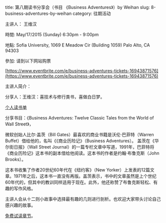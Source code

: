 title: 第八期读书分享会（书目 《Business Adventures》）by Weihan
slug: 8-business-adventures-by-weihan
category: 往期活动

主讲人： 王维汉

時間: May/17/2015 (Sunday) 6:30pm - 9:00pm

地點: Sofia University, 1069 E Meadow Cir (Building 1059) Palo Alto, CA 94303

參加: 请到以下网站购票

[https://www.eventbrite.com/e/business-adventures-tickets-16943871576](https://www.eventbrite.com/e/business-adventures-tickets-16943871576)

主讲人简介：

分享人：王维汉：喜技术与修行类书，喜做白日梦。

[个人读书单](http://bit.ly/1HCA8Rf)

分享书目：《Business Adventures: Twelve Classic Tales from the World of Wall Street》，

微软创始人比尔·盖茨（Bill Gates）最喜欢的商业书籍是沃伦·巴菲特（Warren Buffet）借给他的，名叫《《商业历险记》（Business Adventures）。
盖茨在《华尔街日报》（Wall Street Journal）的一篇专栏文章中写道，1991年，巴菲特将《商业历险记》这本书的副本借给他阅读。这本书的作者是约翰·布鲁克斯（John Brooks）。

这本书收集了作者20世纪60年代在《纽约客》（New Yorker）上发表的12篇文章。1971年之后，这本书一直没有再版。盖茨表示，书中的文章虽然是上个世纪60年代的，但其中的教训同样适用于现在。此外，他还称赞了布鲁克斯轻松、有趣的写作风格。

主讲人会从十二则小故事中选择最有趣的几则进行剖析。也欢迎大家带头讨论自己感兴趣的故事。

[免费试读章节](http://www.gatesnotes.com/Books/Business-Adventures-Free-Chapter-Download)。
